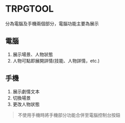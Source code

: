 # TRPGTOOL
分為電腦及手機兩個部分，電腦功能主要為展示

## 電腦
1. 展示場景、人物狀態
2. 人物可點即展開詳情(技能、人物詳情，etc.)

## 手機
1. 展示劇情文本
2. 切換場景
3. 更改人物狀態

> 不使用手機時將手機部分功能合併至電腦控制台按鈕
